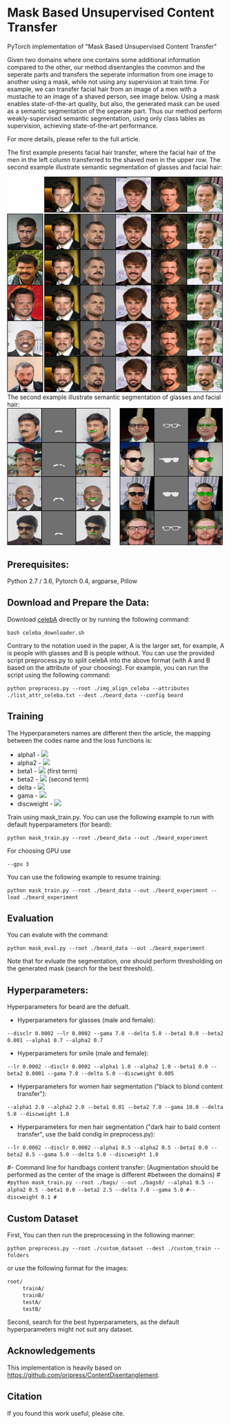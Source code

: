 # Mask Based Unsupervised Content Transfer

PyTorch implementation of "Mask Based Unsupervised Content Transfer"

Given two domains where one contains some additional information compared to the other, our method disentangles the common and the seperate parts and transfers the seperate information from one image to another using a mask, while not using any supervision at train time. For example, we can transfer facial hair from an image of a men with a mustache to an image of a shaved person, see image below. Using a mask enables state-of-the-art quality, but also, the generated mask can be used as a semantic segmentation of the seperate part. Thus our method perform weakly-supervised semantic segmentation, using only class lables as supervision, achieving state-of-the-art performance.

For more details, please refer to the full article.

The first example presents facial hair transfer, where the facial hair of the men in the left column transferred to the shaved men in the upper row. The second example illustrate semantic segmentation of glasses and facial hair:

<img src="images/mustache_grid.png" width="500px">
The second example illustrate semantic segmentation of glasses and facial hair:
<img src="images/mu_gl_segmentation (1).png" width="500px">

## Prerequisites:
Python 2.7 / 3.6, Pytorch 0.4, argparse, Pillow

## Download and Prepare the Data:

Download [celebA](http://mmlab.ie.cuhk.edu.hk/projects/CelebA.html) directly or by running the following command:
```
bash celeba_downloader.sh
```
Contrary to the notation used in the paper, A is the larger set, for example, A is people with glasses and B is people without.
You can use the provided script preprocess.py to split celebA into the above format (with A and B based on the attribute of your choosing).
For example, you can run the script using the following command:
```
python preprocess.py --root ./img_align_celeba --attributes ./list_attr_celeba.txt --dest ./beard_data --config beard
```
## Training
The Hyperparameters names are different then the article, the mapping between the codes name and the loss functions is:
- alpha1 - <img src="https://latex.codecogs.com/gif.latex?\mathcal{L}_{Recon2}^B" />
- alpha2 - <img src="https://latex.codecogs.com/gif.latex?\mathcal{L}_{Recon2}^A" />
- beta1 - <img src="https://latex.codecogs.com/gif.latex?\mathcal{L}_{Cycle}" /> (first term)
- beta2 - <img src="https://latex.codecogs.com/gif.latex?\mathcal{L}_{Cycle}" /> (second term) 
- delta - <img src="https://latex.codecogs.com/gif.latex?\mathcal{L}_{Recon1}^A" />
- gama -  <img src="https://latex.codecogs.com/gif.latex?\mathcal{L}_{Recon1}^B" />
- discweight - <img src="https://latex.codecogs.com/gif.latex?\mathcal{L}_{DC}" />


Train using mask_train.py. You can use the following example to run with default hyperparameters (for beard):
```
python mask_train.py --root ./beard_data --out ./beard_experiment
```
For choosing GPU use
```
--gpu 3
```
You can use the following example to resume training:
```
python mask_train.py --root ./beard_data --out ./beard_experiment --load ./beard_experiment
```
## Evaluation
You can evalute with the command:
```
python mask_eval.py --root ./beard_data --out ./beard_experiment
```
Note that for evluate the segmentation, one should perform thresholding on the generated mask (search for the best threshold).

## Hyperparameters:

Hyperparameters for beard are the defualt.

- Hyperparameters for glasses (male and female):
```
--disclr 0.0002 --lr 0.0002 --gama 7.0 --delta 5.0 --beta1 0.0 --beta2 0.001 --alpha1 0.7 --alpha2 0.7
```
- Hyperparameters for smile (male and female):
```
--lr 0.0002 --disclr 0.0002 --alpha1 1.0 --alpha2 1.0 --beta1 0.0 --beta2 0.0001 --gama 7.0 --delta 5.0 --discweight 0.005
```
- Hyperparameters for women hair segmentation ("black to blond content transfer"):
```
--alpha1 2.0 --alpha2 2.0 --beta1 0.01 --beta2 7.0 --gama 10.0 --delta 5.0 --discweight 1.0
```
- Hyperparameters for men hair segmentation ("dark hair to bald content transfer", use the bald condig in preprocess.py):
```
--lr 0.0002 --disclr 0.0002 --alpha1 0.5 --alpha2 0.5 --beta1 0.0 --beta2 0.5 --gama 5.0 --delta 5.0 --discweight 1.0
```
#- Command line for handbags content transfer: (Augmentation should be performed as the center of the image is different #between the domains)
#```
#python mask_train.py --root ./bags/ --out ./bags0/ --alpha1 0.5 --alpha2 0.5 --beta1 0.0 --beta2 2.5 --delta 7.0 --gama 5.0 #--discweight 0.1
#```
## Custom Dataset
First, You can then run the preprocessing in the following manner:
```
python preprocess.py --root ./custom_dataset --dest ./custom_train --folders
```
or use the following format for the images:
```
root/
     trainA/
     trainB/
     testA/
     testB/
```
Second, search for the best hyperparameters, as the default hyperparameters might not suit any dataset.

## Acknowledgements
This implementation is heavily based on https://github.com/oripress/ContentDisentanglement.

## Citation
If you found this work useful, please cite.
